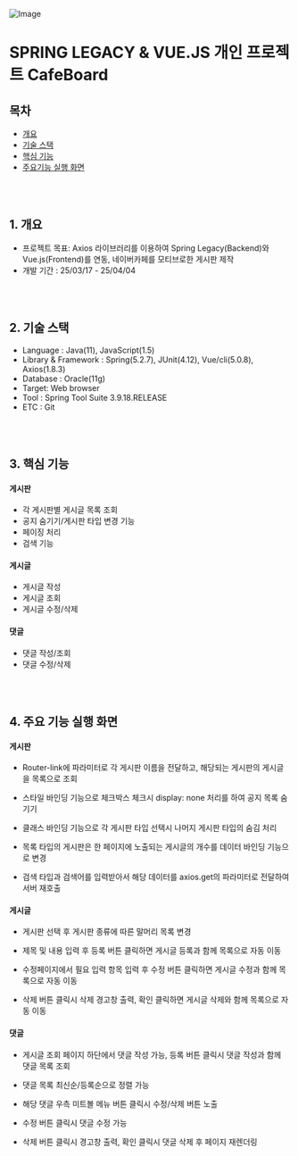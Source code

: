 ![Image](https://github.com/user-attachments/assets/373609bd-30a4-42e7-8a91-1aac6f558303)

# SPRING LEGACY & VUE.JS 개인 프로젝트 CafeBoard

## 목차
+ [개요](#chapter1)
+ [기술 스택](#chapter2)
+ [핵심 기능](#chapter3)
+ [주요기능 실행 화면](#chapter4)

  
<br/>
<br/>


## 1. 개요 <a id="chapter1"></a>
+ 프로젝트 목표: Axios 라이브러리를 이용하여 Spring Legacy(Backend)와 Vue.js(Frontend)를 연동, 네이버카페를 모티브로한 게시판 제작
+ 개발 기간 : 25/03/17 - 25/04/04

  
<br/>
<br/>


## 2. 기술 스택 <a id="chapter2"></a>
+ Language : Java(11), JavaScript(1.5)
+ Library & Framework : Spring(5.2.7), JUnit(4.12), Vue/cli(5.0.8), Axios(1.8.3)
+ Database : Oracle(11g)
+ Target: Web browser
+ Tool : Spring Tool Suite 3.9.18.RELEASE
+ ETC : Git

  
<br/>
<br/>


## 3. 핵심 기능 <a id="chapter3"></a>
#### 게시판
+ 각 게시판별 게시글 목록 조회
+ 공지 숨기기/게시판 타입 변경 기능
+ 페이징 처리
+ 검색 기능
#### 게시글
+ 게시글 작성
+ 게시글 조회
+ 게시글 수정/삭제
#### 댓글
+ 댓글 작성/조회
+ 댓글 수정/삭제

  
<br/>
<br/>


## 4. 주요 기능 실행 화면 <a id="chapter4"></a>
#### 게시판
+ Router-link에 파라미터로 각 게시판 이름을 전달하고, 해당되는 게시판의 게시글을 목록으로 조회

  
+ 스타일 바인딩 기능으로 체크박스 체크시 display: none 처리를 하여 공지 목록 숨기기
+ 클래스 바인딩 기능으로 각 게시판 타입 선택시 나머지 게시판 타입의 숨김 처리
+ 목록 타입의 게시판은 한 페이지에 노출되는 게시글의 개수를 데이터 바인딩 기능으로 변경


+ 검색 타입과 검색어를 입력받아서 해당 데이터를 axios.get의 파라미터로 전달하여 서버 재호출


#### 게시글
+ 게시판 선택 후 게시판 종류에 따른 말머리 목록 변경
+ 제목 및 내용 입력 후 등록 버튼 클릭하면 게시글 등록과 함께 목록으로 자동 이동


+ 수정페이지에서 필요 입력 항목 입력 후 수정 버튼 클릭하면 게시글 수정과 함께 목록으로 자동 이동


+ 삭제 버튼 클릭시 삭제 경고창 출력, 확인 클릭하면 게시글 삭제와 함께 목록으로 자동 이동


#### 댓글
+ 게시글 조회 페이지 하단에서 댓글 작성 가능, 등록 버튼 클릭시 댓글 작성과 함께 댓글 목록 조회
+ 댓글 목록 최신순/등록순으로 정렬 가능


+ 해당 댓글 우측 미트볼 메뉴 버튼 클릭시 수정/삭제 버튼 노출
+ 수정 버튼 클릭시 댓글 수정 가능


+ 삭제 버튼 클릭시 경고창 출력, 확인 클릭시 댓글 삭제 후 페이지 재렌더링

